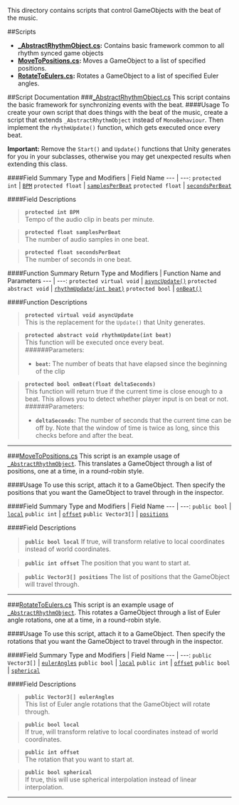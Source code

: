 This directory contains scripts that control GameObjects with the beat of the music.

##Scripts
- **[_AbstractRhythmObject.cs](#_AbstractRhythmObject.cs):** Contains basic framework common to all rhythm synced game objects
- **[MoveToPositions.cs](#MoveToPositions.cs):** Moves a GameObject to a list of specified positions.
- **[RotateToEulers.cs](#RotateToEulers.cs):** Rotates a GameObject to a list of specified Euler angles.

##Script Documentation
###<a name="_AbstractRhythmObject.cs"></a>[_AbstractRhythmObject.cs](./_AbstractRhythmObject.cs)
This script contains the basic framework for synchronizing events with the beat.
####Usage
To create your own script that does things with the beat of the music, create a script that extends `_AbstractRhythmObject` instead of `MonoBehaviour`. Then implement the `rhythmUpdate()` function, which gets executed once every beat.

**Important:** Remove the `Start()` and `Update()` functions that Unity generates for you in your subclasses, otherwise you may get unexpected results when extending this class.

####Field Summary
Type and Modifiers | Field Name
--- | ---:
`protected int` | [`BPM`](#BPM)
`protected float` | [`samplesPerBeat`](#samplesPerBeat)
`protected float` | [`secondsPerBeat`](#secondsPerBeat)

####Field Descriptions
<a name="BPM"></a>
>**`protected int BPM`**  
>Tempo of the audio clip in beats per minute.

<a name="samplesPerBeat"></a>
>**`protected float samplesPerBeat`**  
>The number of audio samples in one beat.

<a name="secondsPerBeat"></a>
>**`protected float secondsPerBeat`**  
>The number of seconds in one beat.

####Function Summary
Return Type and Modifiers | Function Name and Parameters
--- | ---:
`protected virtual void` | [`asyncUpdate()`](#asyncUpdate)
`protected abstract void` | [`rhythmUpdate(int beat)`](#rhythmUpdate)
`protected bool` | [`onBeat()`](#onBeat)

####Function Descriptions
<a name="asyncUpdate()"></a>
>**`protected virtual void asyncUpdate`**  
>This is the replacement for the `Update()` that Unity generates.

<a name="rhythmUpdate"></a>
>**`protected abstract void rhythmUpdate(int beat)`**  
>This function will be executed once every beat.  
>######Parameters:
>- **`beat`:** The number of beats that have elapsed since the beginning of the clip

<a name="onBeat"></a>
>**`protected bool onBeat(float deltaSeconds)`**  
>This function will return true if the current time is close enough to a beat. This allows you to detect whether player input is on beat or not.  
>######Parameters:
>- **`deltaSeconds`:** The number of seconds that the current time can be off by. Note that the window of time is twice as long, since this checks before and after the beat.

___
###<a name="MoveToPositions.cs"></a>[MoveToPositions.cs](./MoveToPositions.cs)
This script is an example usage of [`_AbstractRhythmObject`](#_AbstractRhythmObject.cs). This translates a GameObject through a list of positions, one at a time, in a round-robin style.

####Usage
To use this script, attach it to a GameObject. Then specify the positions that you want the GameObject to travel through in the inspector.

####Field Summary
Type and Modifiers | Field Name
--- | ---:
`public bool` | [`local`](#local0)
`public int` | [`offset`](#offset0)
`public Vector3[]` | [`positions`](#positions)

####Field Descriptions
<a name="local0"></a>
>**`public bool local`**
>If true, will transform relative to local coordinates instead of world coordinates.

<a name="offset0"></a>
>**`public int offset`**
>The position that you want to start at.

<a name="positions"></a>
>**`public Vector3[] positions`**
>The list of positions that the GameObject will travel through.

___
###<a name="RotateToEulers.cs"></a>[RotateToEulers.cs](./RotateToEulers.cs)
This script is an example usage of [`_AbstractRhythmObject`](#_AbstractRhythmObject.cs). This rotates a GameObject through a list of Euler angle rotations, one at a time, in a round-robin style.

####Usage
To use this script, attach it to a GameObject. Then specify the rotations that you want the GameObject to travel through in the inspector.

####Field Summary
Type and Modifiers | Field Name
--- | ---:
`public Vector3[]` | [`eulerAngles`](#eulerAngles)
`public bool` | [`local`](#local1)
`public int` | [`offset`](#offset1)
`public bool` | [`spherical`](#spherical)

####Field Descriptions
<a name="eulerAngles"></a>
>**`public Vector3[] eulerAngles`**  
>This list of Euler angle rotations that the GameObject will rotate through.

<a name="local1"></a>
>**`public bool local`**  
>If true, will transform relative to local coordinates instead of world coordinates.

<a name="offset1"></a>
>**`public int offset`**  
>The rotation that you want to start at.

<a name="spherical"></a>
>**`public bool spherical`**  
>If true, this will use spherical interpolation instead of linear interpolation.

___
